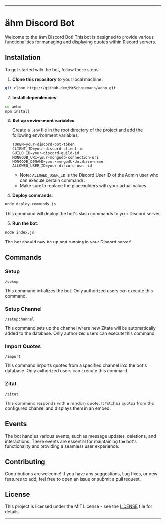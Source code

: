 
---

# ähm Discord Bot

Welcome to the ähm Discord Bot! This bot is designed to provide various functionalities for managing and displaying quotes within Discord servers.

## Installation

To get started with the bot, follow these steps:

1. **Clone this repository** to your local machine:

```bash
git clone https://github.dev/MrSchneemann/aehm.git
```

2. **Install dependencies**:

```bash
cd aehm
npm install
```

3. **Set up environment variables**:

   Create a `.env` file in the root directory of the project and add the following environment variables:

   ```plaintext
   TOKEN=your-discord-bot-token
   CLIENT_ID=your-discord-client-id
   GUILD_ID=your-discord-guild-id
   MONGODB_URI=your-mongodb-connection-uri
   MONGODB_DBNAME=your-mongodb-database-name
   ALLOWED_USER_ID=your-discord-user-id
   ```

    - Note: `ALLOWED_USER_ID` is the Discord User ID of the Admin user who can execute certain commands.
    - Make sure to replace the placeholders with your actual values.

4. **Deploy commands**:

```bash
node deploy-commands.js
```

This command will deploy the bot's slash commands to your Discord server.

5. **Run the bot**:

```bash
node index.js
```

The bot should now be up and running in your Discord server!

## Commands

### Setup

```plaintext
/setup
```

This command initializes the bot. Only authorized users can execute this command.

### Setup Channel

```plaintext
/setupchannel
```

This command sets up the channel where new Zitate will be automatically added to the database. Only authorized users can execute this command.

### Import Quotes

```plaintext
/import
```

This command imports quotes from a specified channel into the bot's database. Only authorized users can execute this command.

### Zitat

```plaintext
/zitat
```

This command responds with a random quote. It fetches quotes from the configured channel and displays them in an embed.

## Events

The bot handles various events, such as message updates, deletions, and interactions. These events are essential for maintaining the bot's functionality and providing a seamless user experience.

## Contributing

Contributions are welcome! If you have any suggestions, bug fixes, or new features to add, feel free to open an issue or submit a pull request.

## License

This project is licensed under the MIT License - see the [LICENSE](https://opensource.org/license/mit) file for details.

---